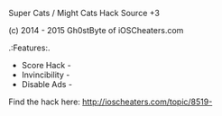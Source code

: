 Super Cats / Might Cats Hack Source +3

(c) 2014 - 2015 Gh0stByte of iOSCheaters.com

.:Features:.
 
- Score Hack -
- Invincibility -
- Disable Ads -

Find the hack here:
http://ioscheaters.com/topic/8519-